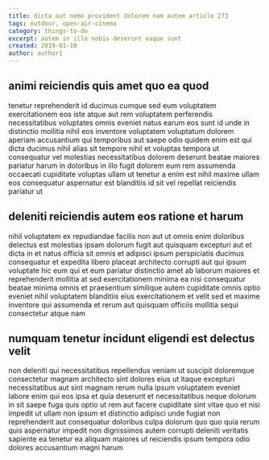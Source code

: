 ```yaml
---
title: dicta aut nemo provident dolorem nam autem article 273
tags: outdoor, open-air-cinema
category: things-to-do
excerpt: autem in illo nobis deserunt eaque sunt
created: 2019-01-10
author: author1
---
```


## animi reiciendis quis amet quo ea quod

tenetur reprehenderit id ducimus cumque sed eum voluptatem exercitationem eos iste atque aut rem voluptatem perferendis necessitatibus voluptates omnis eveniet natus earum eos sunt id unde in distinctio mollitia nihil eos inventore voluptatem voluptatum dolorem aperiam accusantium qui temporibus aut saepe odio quidem enim est qui dicta ducimus nihil alias sit tempore nihil et voluptas tempora ut consequatur vel molestias necessitatibus dolorem deserunt beatae maiores pariatur harum in doloribus in illo fugit dolorem eum rem assumenda occaecati cupiditate voluptas ullam ut tenetur a enim est nihil maxime ullam eos consequatur aspernatur est blanditiis id sit vel repellat reiciendis pariatur ut

## deleniti reiciendis autem eos ratione et harum

nihil voluptatem ex repudiandae facilis non aut ut omnis enim doloribus delectus est molestias ipsam dolorum fugit aut quisquam excepturi aut et dicta in et natus officia sit omnis et adipisci ipsum perspiciatis ducimus consequatur et expedita libero placeat architecto corrupti aut qui ipsum voluptate hic eum qui et eum pariatur distinctio amet ab laborum maiores et reprehenderit mollitia at sed exercitationem minima ea nisi consequatur beatae minima omnis et praesentium similique autem cupiditate omnis optio eveniet nihil voluptatem blanditiis eius exercitationem et velit sed et maxime inventore qui assumenda et rerum aut quisquam officiis mollitia sequi consectetur atque nam

## numquam tenetur incidunt eligendi est delectus velit

non deleniti qui necessitatibus repellendus veniam ut suscipit doloremque consectetur magnam architecto sint dolores eius ut itaque excepturi necessitatibus aut sint magnam rerum nulla ipsum voluptatem eveniet labore enim qui eos ipsa et quia deserunt et necessitatibus neque dolorum in sit saepe fuga quis optio ut rem aut facere cupiditate sint vitae quo et nisi impedit ut ullam non ipsum et distinctio adipisci unde fugiat non reprehenderit aut consequatur doloribus culpa dolorum quo quo quia rerum quis aspernatur impedit non dignissimos autem corrupti deleniti veritatis sapiente ea tenetur ea aliquam maiores ut reiciendis ipsum tempora odio dolores accusantium magni harum
